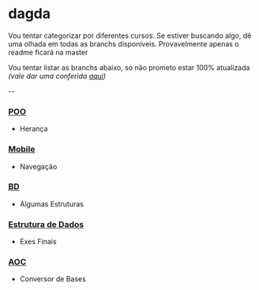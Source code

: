 # dagda

Vou tentar categorizar por diferentes cursos. Se estiver buscando algo, dê uma olhada em todas as branchs disponíveis. Provavelmente apenas o readme ficará na master

Vou tentar listar as branchs abaixo, só não prometo estar 100% atualizada *(vale dar uma conferida [aqui](https://github.com/victorandeloci/dagda/branches))*

--

### [POO](https://github.com/victorandeloci/dagda/tree/poo)
  * Herança
### [Mobile](https://github.com/victorandeloci/dagda/tree/mobile)
  * Navegação
### [BD](https://github.com/victorandeloci/dagda/tree/bd)
 * Algumas Estruturas
### [Estrutura de Dados](https://github.com/victorandeloci/dagda/tree/estrutura-dados)
 * Exes Finais
### [AOC](https://github.com/victorandeloci/dagda/tree/aoc)
 * Conversor de Bases
